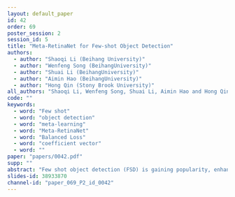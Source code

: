 ```yaml
---
layout: default_paper
id: 42
order: 69
poster_session: 2
session_id: 5
title: "Meta-RetinaNet for Few-shot Object Detection"
authors:
  - author: "Shaoqi Li (Beihang University)"
  - author: "Wenfeng Song (BeihangUniversity)"
  - author: "Shuai Li (BeihangUniversity)"
  - author: "Aimin Hao (BeihangUniversity)"
  - author: "Hong Qin (Stony Brook University)"
all_authors: "Shaoqi Li, Wenfeng Song, Shuai Li, Aimin Hao and Hong Qin"
code: ""
keywords:
  - word: "Few shot"
  - word: "object detection"
  - word: "meta-learning"
  - word: "Meta-RetinaNet"
  - word: "Balanced Loss"
  - word: "coefficient vector"
  - word: ""
paper: "papers/0042.pdf"
supp: ""
abstract: "Few shot object detection (FSD) is gaining popularity, enhanced by the deep learning methods in recent years. Meanwhile, meta-learning has achieved great success in few-shot image classification benefitting from its adaptive capability corresponding to a suite of tasks. Yet, most object detection models are based on deep neural networks (DNNs), and they are prone to the overfitting problem due to limited samples available during training. To adapt the learned prior knowledge more effectively to new tasks, this paper proposes a novel Meta-RetinaNet for FSD, which avoids a biased meta-learner and improves its generalization ability. It employs a Meta Coefficient Learner (MCL) trained by the Balanced Loss (BL) to augment the DNNs. Specifically, the MCL adapts to tasks by the product of pre-trained convolution weights and coefficient vectors densely for all the convolutional layers, such that it could adequately transfer the learned knowledge to new tasks (while overcoming the overfitting problem) by training fewer parameters. In addition, the BL expedites the training of a Meta-RetinaNet by balancing the performance of a host of tasks, and it also retains stable performance for new tasks. Our experiments showcase the effectiveness of our method, which achieves the state-of-the-art performance on the multiple settings of Pascal VOC and COCO datasets."
slides-id: 38933870
channel-id: "paper_069_P2_id_0042"
---
```

